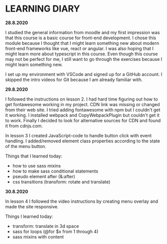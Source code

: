 # LEARNING DIARY

**28.8.2020**

I studied the general information from moodle and my first impression was that this course is a basic course for front-end development. I chose this module because I thought that I might learn something new about modern front-end frameworks like vue, react or angular. I was also hoping that I might learn more about typescript in this course. Even though this course may not be perfect for me, I still want to go through the exercises because I might learn something new.

I set up my environment with VSCode and signed up for a GitHub account. I skipped the intro videos for Git because I am already familiar with.

**29.8.2020**

I followed the instructions on lesson 2. I had hard time figuring out how to get fontawesome working in my project. CDN link was missing or changed from their web site. I tried adding fontawesome with npm but I couldn't get it working. I installed webpack and CopyWebpackPlugin but couldn't get it to work. Finally I decided to look for alternative sources for CDN and found it from cdnjs.com.

In lesson 3 I created JavaScript-code to handle button click with event handling. I added/removed element class properties according to the state of the menu button.

Things that I learned today:

- how to use sass mixins
- how to make sass conditional statements
- pseudo element after (&:after)
- css transitions (transform: rotate and translate)


**30.8.2020**

In lesson 4 I followed the video instructions by creating menu overlay and made the site responsive. 

Things I learned today:

- transform: translate in 3d space
- sass for loops (@for $x from 1 through 4)
- sass mixins with content